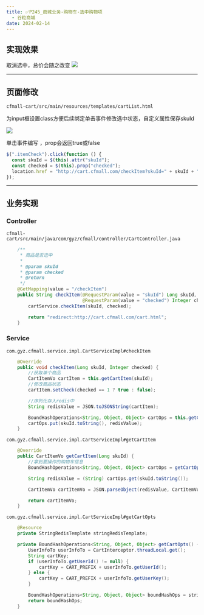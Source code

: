 ```yaml
---
title: ✅P245_商城业务-购物车-选中购物项
  - 谷粒商城
date: 2024-02-14
---
```


<!-- more -->

## 实现效果
取消选中，总价会随之改变
![](https://cfmall-hello.oss-cn-beijing.aliyuncs.com/img/202401/c0967e8befc281d2100277790f88fd2e.gif#id=Vlx6b&originHeight=796&originWidth=1064&originalType=binary&ratio=1&rotation=0&showTitle=false&status=done&style=none&title=)

---

## 页面修改

`cfmall-cart/src/main/resources/templates/cartList.html`

为input框设置class方便后续绑定单击事件修改选中状态，自定义属性保存skuId

![](https://cfmall-hello.oss-cn-beijing.aliyuncs.com/img/202401/7eb0d2075ea552c81424ed7098a7d88d.png#id=X8D5h&originHeight=319&originWidth=1306&originalType=binary&ratio=1&rotation=0&showTitle=false&status=done&style=none&title=)

单击事件编写 ，prop会返回true或false

```javascript
$(".itemCheck").click(function () {
  const skuId = $(this).attr("skuId");
  const checked = $(this).prop("checked");
  location.href = "http://cart.cfmall.com/checkItem?skuId=" + skuId + "&checked=" + (checked ? 1 : 0);
});
```

---

## 业务实现

### Controller

`cfmall-cart/src/main/java/com/gyz/cfmall/controller/CartController.java`
```java
    /**
     * 商品是否选中
     *
     * @param skuId
     * @param checked
     * @return
     */
    @GetMapping(value = "/checkItem")
    public String checkItem(@RequestParam(value = "skuId") Long skuId,
                            @RequestParam(value = "checked") Integer checked) {
        cartService.checkItem(skuId, checked);

        return "redirect:http://cart.cfmall.com/cart.html";
    }
```

### Service

`com.gyz.cfmall.service.impl.CartServiceImpl#checkItem`
```java
    @Override
    public void checkItem(Long skuId, Integer checked) {
        //获取单个商品
        CartItemVo cartItem = this.getCartItem(skuId);
        //修改商品状态
        cartItem.setCheck(checked == 1 ? true : false);

        //序列化存入redis中
        String redisValue = JSON.toJSONString(cartItem);

        BoundHashOperations<String, Object, Object> cartOps = this.getCartOpts();
        cartOps.put(skuId.toString(), redisValue);
    }
```

`com.gyz.cfmall.service.impl.CartServiceImpl#getCartItem`
```java
    @Override
    public CartItemVo getCartItem(Long skuId) {
        //拿到要操作的购物车信息
        BoundHashOperations<String, Object, Object> cartOps = getCartOpts();

        String redisValue = (String) cartOps.get(skuId.toString());

        CartItemVo cartItemVo = JSON.parseObject(redisValue, CartItemVo.class);

        return cartItemVo;
    }
```

`com.gyz.cfmall.service.impl.CartServiceImpl#getCartOpts`
```java
    @Resource
    private StringRedisTemplate stringRedisTemplate;

	private BoundHashOperations<String, Object, Object> getCartOpts() {
        UserInfoTo userInfoTo = CartInterceptor.threadLocal.get();
        String cartKey;
        if (userInfoTo.getUserId() != null) {
            cartKey = CART_PREFIX + userInfoTo.getUserId();
        } else {
            cartKey = CART_PREFIX + userInfoTo.getUserKey();
        }

        BoundHashOperations<String, Object, Object> boundHashOps = stringRedisTemplate.boundHashOps(cartKey);
        return boundHashOps;
    }
```
